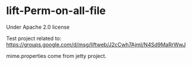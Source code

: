 lift-Perm-on-all-file
=====================
Under Apache 2.0 license

Test project related to:
https://groups.google.com/d/msg/liftweb/J2cCwh7AjmI/N4Sd9MaRrWwJ

mime.properties come from jetty project.

